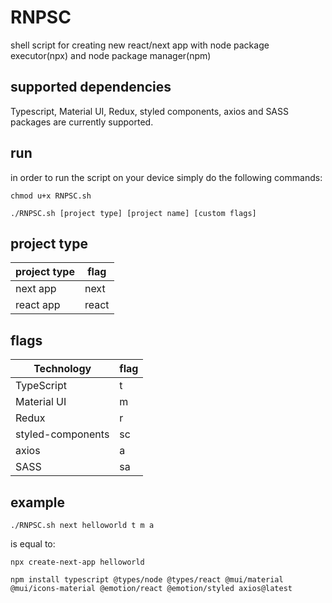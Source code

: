 # RNPSC
shell script for creating new react/next app with node package executor(npx) and node package manager(npm)

## supported dependencies
Typescript, Material UI, Redux, styled components, axios and SASS packages are currently supported.

## run
in order to run the script on your device simply do the following commands:

`
chmod u+x RNPSC.sh
`

`
./RNPSC.sh [project type] [project name] [custom flags]
`

## project type

| project type | flag |
| ------------ | ---- |
| next app | next |
| react app | react |

## flags

| Technology | flag |
|----------- | ---- |
| TypeScript | t |
| Material UI | m |
| Redux | r |
| styled-components | sc |
| axios | a |
| SASS | sa |

## example

`
./RNPSC.sh next helloworld t m a 
`

is equal to:

`
npx create-next-app helloworld
`

`
npm install typescript @types/node @types/react @mui/material @mui/icons-material @emotion/react @emotion/styled axios@latest
`
